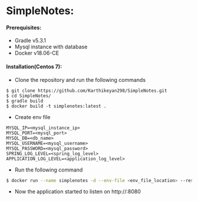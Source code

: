 # SimpleNotes:

#### Prerequisites:
  - Gradle v5.3.1
  - Mysql instance with database
  - Docker v18.06-CE
#### Installation(Centos 7):

  - Clone the repository and run the following commands
 ```
 $ git clone https://github.com/Karthikeyan298/SimpleNotes.git
 $ cd SimpleNotes/
 $ gradle build
 $ docker build -t simplenotes:latest .
 ```
  - Create env file
  ```
  MYSQL_IP=<mysql_instance_ip>
MYSQL_PORT=<mysql_port>
MYSQL_DB=<db_name>
MYSQL_USERNAME=<mysql_username>
MYSQL_PASSWORD=<mysql_password>
SPRING_LOG_LEVEL=<spring_log_level>
APPLICATION_LOG_LEVEL=<application_log_level>
```
  - Run the following command
 ``` sh
 $ docker run --name simplenotes -d --env-file <env_file_location> --restart always -p 8080:8080 simplenotes:latest
 ```
  - Now the application started to listen on http://<host>:8080

